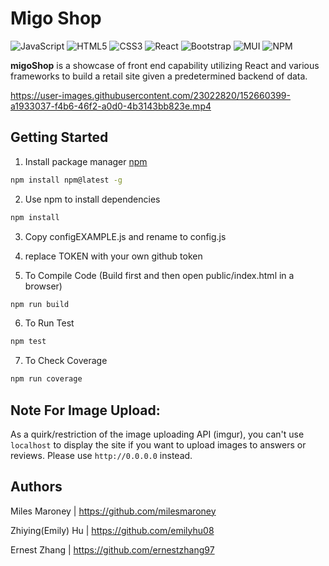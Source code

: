 # Migo Shop

![JavaScript](https://img.shields.io/badge/javascript-%23323330.svg?style=for-the-badge&logo=javascript&logoColor=%23F7DF1E)
![HTML5](https://img.shields.io/badge/html5-%23E34F26.svg?style=for-the-badge&logo=html5&logoColor=white)
![CSS3](https://img.shields.io/badge/css3-%231572B6.svg?style=for-the-badge&logo=css3&logoColor=white)
![React](https://img.shields.io/badge/react-%2320232a.svg?style=for-the-badge&logo=react&logoColor=%2361DAFB)
![Bootstrap](https://img.shields.io/badge/bootstrap-%23563D7C.svg?style=for-the-badge&logo=bootstrap&logoColor=white)
![MUI](https://img.shields.io/badge/MUI-%230081CB.svg?style=for-the-badge&logo=material-ui&logoColor=white)
![NPM](https://img.shields.io/badge/NPM-%23000000.svg?style=for-the-badge&logo=npm&logoColor=white)

**migoShop** is a showcase of front end capability utilizing React and various frameworks to build a retail site given a predetermined backend of data.

https://user-images.githubusercontent.com/23022820/152660399-a1933037-f4b6-46f2-a0d0-4b3143bb823e.mp4


## Getting Started

1. Install package manager [npm](https://docs.npmjs.com/downloading-and-installing-node-js-and-npm)

```bash
npm install npm@latest -g
```

2. Use npm to install dependencies

```bash
npm install
```

3. Copy configEXAMPLE.js and rename to config.js

4. replace TOKEN with your own github token

5. To Compile Code (Build first and then open public/index.html in a browser)

```bash
npm run build 
```

6. To Run Test

```bash
npm test
```

7. To Check Coverage

```bash
npm run coverage
```

## Note For Image Upload:

As a quirk/restriction of the image uploading API (imgur), you can't use `localhost` to display the site if you want to upload images to answers or reviews. Please use `http://0.0.0.0` instead.

## Authors

Miles Maroney | https://github.com/milesmaroney

Zhiying(Emily) Hu | https://github.com/emilyhu08

Ernest Zhang | https://github.com/ernestzhang97
